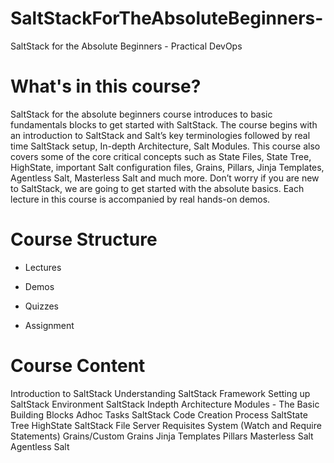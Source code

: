 # SaltStackForTheAbsoluteBeginners-
SaltStack for the Absolute Beginners - Practical DevOps

# What's in this course?

SaltStack for the absolute beginners course introduces to basic fundamentals blocks to get started with SaltStack. The course begins with an introduction to SaltStack and Salt’s key terminologies followed by real time SaltStack setup, In-depth Architecture, Salt Modules. This course also covers some of the core critical concepts such as State Files, State Tree, HighState, important Salt configuration files, Grains, Pillars, Jinja Templates, Agentless Salt, Masterless Salt and much more. Don’t worry if you are new to SaltStack, we are going to get started with the absolute basics. Each lecture in this course is accompanied by real hands-on demos. 

# Course Structure

- Lectures

- Demos

- Quizzes

- Assignment

# Course Content

Introduction to SaltStack
Understanding SaltStack Framework
Setting up SaltStack Environment
SaltStack Indepth Architecture
Modules - The Basic Building Blocks
Adhoc Tasks
SaltStack Code Creation Process
SaltState Tree
HighState
SaltStack File Server
Requisites System (Watch and Require Statements)
Grains/Custom Grains
Jinja Templates
Pillars
Masterless Salt
Agentless Salt
